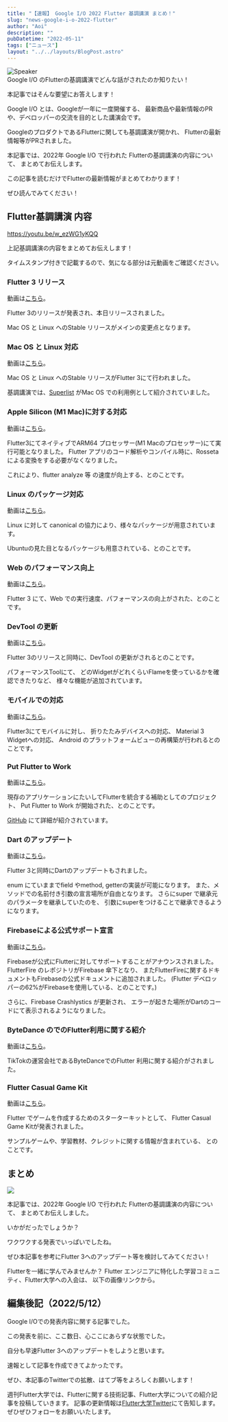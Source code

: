 ```yaml
---
title: "【速報】 Google I/O 2022 Flutter 基調講演 まとめ！"
slug: "news-google-i-o-2022-flutter"
author: "Aoi"
description: ""
pubDatetime: "2022-05-11"
tags: ["ニュース"]
layout: "../../layouts/BlogPost.astro"
---
```


<div class="speech-bubble-container">
  <div class="speech-bubble-avatar">
    <img src="https://blog.flutteruniv.com/wp-content/themes/cocoon-master/images/b-man.png" alt="Speaker" />
  </div>
  <div class="speech-bubble">
    <div class="speech-bubble-content">
      Google I/O のFlutterの基調講演でどんな話がされたのか知りたい！
    </div>
    <div class="speech-bubble-arrow arrow-left"></div>
  </div>
</div>

本記事ではそんな要望にお答えします！

Google I/O とは、Googleが一年に一度開催する、
最新商品や最新情報のPRや、デベロッパーの交流を目的とした講演会です。

GoogleのプロダクトであるFlutterに関しても基調講演が開かれ、
Flutterの最新情報等がPRされました。

本記事では、2022年 Google I/O で行われた Flutterの基調講演の内容について、
まとめてお伝えします。

この記事を読むだけでFlutterの最新情報がまとめてわかります！

ぜひ読んでみてください！

## Flutter基調講演 内容

https://youtu.be/w_ezWG1yKQQ

上記基調講演の内容をまとめてお伝えします！

タイムスタンプ付きで記載するので、気になる部分は元動画をご確認ください。

### Flutter 3 リリース

動画は[こちら](https://www.youtube.com/watch?v=w_ezWG1yKQQ&t=97s)。

Flutter 3のリリースが発表され、本日リリースされました。

Mac OS と Linux へのStable リリースがメインの変更点となります。

### Mac OS と Linux 対応

動画は[こちら](https://www.youtube.com/watch?v=w_ezWG1yKQQ&t=310s)。

Mac OS と Linux へのStable リリースがFlutter 3にて行われました。

基調講演では、[Superlist](https://www.superlist.com/) がMac OS での利用例として紹介されていました。

### Apple Silicon (M1 Mac)に対する対応

動画は[こちら](https://www.youtube.com/watch?v=w_ezWG1yKQQ&t=508s)。

Flutter3にてネイティブでARM64 プロセッサー(M1 Macのプロセッサー)にて実行可能となりました。
Flutter アプリのコード解析やコンパイル時に、Rossetaによる変換をする必要がなくなりました。

これにより、flutter analyze 等 の速度が向上する、とのことです。

### Linux のパッケージ対応

動画は[こちら](https://www.youtube.com/watch?v=w_ezWG1yKQQ&t=660s)。

Linux に対して canonical の協力により、様々なパッケージが用意されています。

Ubuntuの見た目となるパッケージも用意されている、とのことです。

### Web のパフォーマンス向上

動画は[こちら](https://www.youtube.com/watch?v=w_ezWG1yKQQ&t=697s)。

Flutter 3 にて、Web での実行速度、パフォーマンスの向上がされた、とのことです。

### DevTool の更新

動画は[こちら](https://www.youtube.com/watch?v=w_ezWG1yKQQ&t=753s)。

Flutter 3のリリースと同時に、DevTool の更新がされるとのことです。

パフォーマンスToolにて、
どのWidgetがどれくらいFlameを使っているかを確認できたりなど、
様々な機能が追加されています。

### モバイルでの対応

動画は[こちら](https://www.youtube.com/watch?v=w_ezWG1yKQQ&t=840s)。

Flutter3にてモバイルに対し、
折りたたみデバイスへの対応、
Material 3 Widgetへの対応、
Android のプラットフォームビューの再構築が行われるとのことです。

### Put Flutter to Work

動画は[こちら](https://www.youtube.com/watch?v=w_ezWG1yKQQ&t=874s)。

現存のアプリケーションにたいしてFlutterを統合する補助としてのプロジェクト、
Put Flutter to Work が開始された、とのことです。

[GitHub](https://github.com/flutter/put-flutter-to-work) にて詳細が紹介されています。

### Dart のアップデート

動画は[こちら](https://www.youtube.com/watch?v=w_ezWG1yKQQ&t=1046s)。

Flutter 3と同時にDartのアップデートもされました。

enum にていままでfield やmethod, getterの実装が可能になります。
また、メソッドでの名前付き引数の宣言場所が自由となります。
さらにsuper で継承元のパラメータを継承していたのを、
引数にsuperをつけることで継承できるようになります。

### Firebaseによる公式サポート宣言

動画は[こちら](https://www.youtube.com/watch?v=w_ezWG1yKQQ&t=1171s)。

Firebaseが公式にFlutterに対してサポートすることがアナウンスされました。
FlutterFire のレポジトリがFirebase 傘下となり、
またFlutterFireに関するドキュメントもFirebaseの公式ドキュメントに追加されました。
(Flutter デベロッパーの62%がFirebaseを使用している、とのことです。)

さらに、Firebase Crashlystics が更新され、
エラーが起きた場所がDartのコードにて表示されるようになりました。

### ByteDance のでのFlutter利用に関する紹介

動画は[こちら](https://www.youtube.com/watch?v=w_ezWG1yKQQ&t=1436s)。

TikTokの運営会社であるByteDanceでのFlutter 利用に関する紹介がされました。

### Flutter Casual Game Kit

動画は[こちら](https://www.youtube.com/watch?v=w_ezWG1yKQQ&t=1624s)。

Flutter でゲームを作成するためのスターターキットとして、
Flutter Casual Game Kitが発表されました。

サンプルゲームや、学習教材、クレジットに関する情報が含まれている、
とのことです。

## まとめ

![](http://blog.flutteruniv.com/wp-content/uploads/2022/03/猫パソコン.jpeg)

本記事では、2022年 Google I/O で行われた Flutterの基調講演の内容について、
まとめてお伝えしました。

いかがだったでしょうか？

ワクワクする発表でいっぱいでしたね。

ぜひ本記事を参考にFlutter 3へのアップデート等を検討してみてください！

Flutterを一緒に学んでみませんか？
Flutter エンジニアに特化した学習コミュニティ、Flutter大学への入会は、
以下の画像リンクから。

## 編集後記（2022/5/12）

Google I/Oでの発表内容に関する記事でした。

この発表を前に、ここ数日、心ここにあらずな状態でした。

自分も早速Flutter 3へのアップデートをしようと思います。

速報として記事を作成できてよかったです。

ぜひ、本記事のTwitterでの拡散、はてブ等をよろしくお願いします！

週刊Flutter大学では、Flutterに関する技術記事、Flutter大学についての紹介記事を投稿していきます。
記事の更新情報は[Flutter大学Twitter](https://twitter.com/FlutterUniv)にて告知します。
ぜひぜひフォローをお願いいたします。